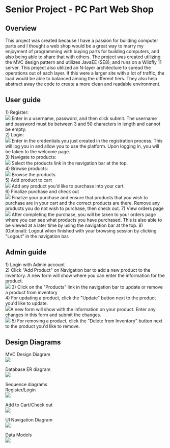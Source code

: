 # Senior Project - PC Part Web Shop

<h2>Overview</h2>
This project was created because I have a passion for building computer parts and I thought a web shop would be a great way to marry my enjoyment of programming with buying parts for building computers, and also being able to share that with others. The project was created utilizing the MVC design pattern and utilizes JavaEE (SE8), and runs on a Wildfly 11 server. This project also utilized an N-layer architecture to spread the operations out of each layer. If this were a larger site with a lot of traffic, the load would be able to balanced among the different tiers. They also help abstract away the code to create a more clean and readable environment.
<h2>User guide</h2>
1) Register:<br />
<img src="https://github.com/tray15/CST451-Senior-project/blob/main/documentation/userguide/1st_step.png?raw=true"></img>
Enter in a username, password, and then click submit. The username and password must be between 3 and 50 characters in length and cannot be empty.<br />
2) Login:<br />
<img src="https://github.com/tray15/CST451-Senior-project/blob/main/documentation/userguide/2nd_step.png?raw=true"></img>
Enter in the credentials you just created in the registration process. This will log you in and allow you to use the platform. Upon logging in, you will be taken to the welcome page.<br />
3) Navigate to products:<br />
<img src="https://github.com/tray15/CST451-Senior-project/blob/main/documentation/userguide/3rd_step.png?raw=true"></img>
Select the products link in the navigation bar at the top.<br />
4) Browse products:<br />
<img src="https://github.com/tray15/CST451-Senior-project/blob/main/documentation/userguide/4th_step.png?raw=true"></img>
Browse the products.<br />
5) Add product to cart<br />
<img src="https://github.com/tray15/CST451-Senior-project/blob/main/documentation/userguide/5th_step.png?raw=true"></img>
Add any product you'd like to purchase into your cart.<br />
6) Finalize purchase and check out<br />
<img src="https://github.com/tray15/CST451-Senior-project/blob/main/documentation/userguide/6th_step.png?raw=true"></img>
Finalize your purchase and ensure that products that you wish to purchase are in your cart and the correct products are there. Remove any products you do not wish to purchase, then check out.
7) View orders page<br />
<img src="https://github.com/tray15/CST451-Senior-project/blob/main/documentation/userguide/7th_step.png?raw=true"></img>
After completing the purchase, you will be taken to your orders page where you can see what products you have purchased. This is also able to be viewed at a later time by using the navigation bar at the top.
8) (Optional): Logout when finished with your browsing session by clicking "Logout" in the navigation bar.
<h2>Admin guide</h2>
1) Login with Admin account<br />
2) Click "Add Product" on Navigation bar to add a new product to the inventory. A new form will show where you can enter the information for the product.<br />
<img src="https://github.com/tray15/CST451-Senior-project/blob/main/documentation/adminguide/add_product.png?raw=true"></img>
3) Click on the "Products" link in the navigation bar to update or remove a product from inventory<br />
4) For updating a product, click the "Update" button next to the product you'd like to update.<br /><img src="https://github.com/tray15/CST451-Senior-project/blob/main/documentation/adminguide/update_1st.png?raw=true"></img>A new form will show with the information on your product. Enter any changes in this form and submit the changes.<br />
<img src="https://github.com/tray15/CST451-Senior-project/blob/main/documentation/adminguide/update_2nd.png?raw=true"></img>
5) For removing a product, click the "Delete from Inventory" button next to the product you'd like to remove.<br />
<h2>Design Diagrams</h2>
MVC Design Diagram<br />
<img src="https://github.com/tray15/CST451-Senior-project/blob/main/documentation/design_diagrams/mvc_design.png?raw=true"></img><br />

Database ER diagram<br />
<img src="https://github.com/tray15/CST451-Senior-project/blob/main/documentation/design_diagrams/databasediagram.png?raw=true"></img><br />

Sequence diagrams<br />
Register/Login<br />
<img src="https://github.com/tray15/CST451-Senior-project/blob/main/documentation/design_diagrams/register_sequence.png?raw=true"></img><br />

Add to Cart/Check out<br />
<img src="https://github.com/tray15/CST451-Senior-project/blob/main/documentation/design_diagrams/cart_checkout_diagram.png?raw=true"></img><br />

UI Navigation Diagram<br />
<img src="https://github.com/tray15/CST451-Senior-project/blob/main/documentation/design_diagrams/ui_nav_diagram.png?raw=true"></img><br />

Data Models<br />
<img src="https://github.com/tray15/CST451-Senior-project/blob/main/documentation/design_diagrams/data_model_diagrams.png?raw=true"></img><br />

